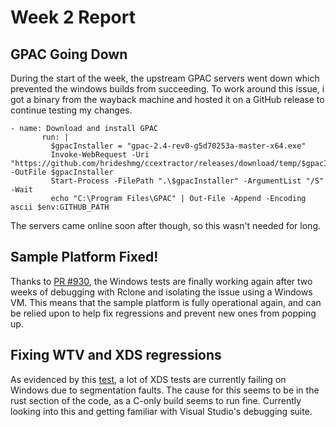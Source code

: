 # Week 2 Report
## GPAC Going Down
During the start of the week, the upstream GPAC servers went down which prevented the windows builds from succeeding. To work around this issue, i got a binary from the wayback machine and hosted it on a GitHub release to continue testing my changes.
 ```
- name: Download and install GPAC
        run: |
          $gpacInstaller = "gpac-2.4-rev0-g5d70253a-master-x64.exe"
          Invoke-WebRequest -Uri "https://github.com/hrideshmg/ccextractor/releases/download/temp/$gpacInstaller" -OutFile $gpacInstaller
          Start-Process -FilePath ".\$gpacInstaller" -ArgumentList "/S" -Wait
          echo "C:\Program Files\GPAC" | Out-File -Append -Encoding ascii $env:GITHUB_PATH
```
The servers came online soon after though, so this wasn't needed for long.
## Sample Platform Fixed!
Thanks to [PR #930](https://github.com/CCExtractor/sample-platform/pull/930), the Windows tests are finally working again after two weeks of debugging with Rclone and isolating the issue using a Windows VM.
This means that the sample platform is fully operational again, and can be relied upon to help fix regressions and prevent new ones from popping up.

## Fixing WTV and XDS regressions
As evidenced by this [test](https://sampleplatform.ccextractor.org/test/5794), a lot of XDS tests are currently failing on Windows due to segmentation faults. The cause for this seems to be in the rust section of the code, as a C-only build seems to run fine. Currently looking into this and getting familiar with Visual Studio's debugging suite.

